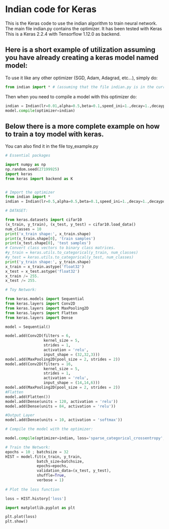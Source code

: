 # Indian code for Keras

This is the Keras code to use the indian algorithm to train neural network. The main file indian.py contains the optimizer.
It has been tested with Keras This is a Keras 2.2.4 with Tensorflow 1.12.0 as backend. 

## Here is a short example of utilization assuming you have already creating a keras model named model:
To use it like any other optimizer (SGD, Adam, Adagrad, etc...), simply do:

```python
from indian import * # (assuming that the file indian.py is in the current folder)
```
 Then when you need to compile a model with this optimizer do:
```python
indian = Indian(lr=0.01,alpha=0.5,beta=0.1,speed_ini=1.,decay=1.,decaypower=0.5)
model.compile(optimizer=indian)
```

## Below there is a more complete example on how to train a toy model with keras. 
You can also find it in the file toy_example.py

```python
# Essential packages

import numpy as np
np.random.seed(27199925)
import keras
from keras import backend as K


# Import the optimizer
from indian import *
indian = Indian(lr=0.5,alpha=0.5,beta=0.1,speed_ini=1.,decay=1.,decaypower=1./4)

# DATASET:

from keras.datasets import cifar10
(x_train, y_train), (x_test, y_test) = cifar10.load_data()
num_classes = 10
print('x_train shape:', x_train.shape)
print(x_train.shape[0], 'train samples')
print(x_test.shape[0], 'test samples')
# Convert class vectors to binary class matrices.
#y_train = keras.utils.to_categorical(y_train, num_classes)
#y_test = keras.utils.to_categorical(y_test, num_classes)
print('y_train shape:', y_train.shape)
x_train = x_train.astype('float32')
x_test = x_test.astype('float32')
x_train /= 255.
x_test /= 255.

# Toy Network:

from keras.models import Sequential
from keras.layers import Conv2D
from keras.layers import MaxPooling2D
from keras.layers import Flatten
from keras.layers import Dense

model = Sequential()

model.add(Conv2D(filters = 6, 
                 kernel_size = 5, 
                 strides = 1, 
                 activation = 'relu', 
                 input_shape = (32,32,3)))
model.add(MaxPooling2D(pool_size = 2, strides = 2))
model.add(Conv2D(filters = 16, 
                 kernel_size = 5,
                 strides = 1,
                 activation = 'relu',
                 input_shape = (14,14,6)))
model.add(MaxPooling2D(pool_size = 2, strides = 2))
#Flatten
model.add(Flatten())
model.add(Dense(units = 120, activation = 'relu'))
model.add(Dense(units = 84, activation = 'relu'))

#Output Layer
model.add(Dense(units = 10, activation = 'softmax'))

# Compile the model with the optimizer:

model.compile(optimizer=indian, loss='sparse_categorical_crossentropy', metrics=['accuracy'])

# Train the Network:
epochs = 10 ; batchsize = 32
HIST = model.fit(x_train, y_train,
              batch_size=batchsize,
              epochs=epochs,
              validation_data=(x_test, y_test),
              shuffle=True,
              verbose = 1)
              
# Plot the loss function

loss = HIST.history['loss']

import matplotlib.pyplot as plt

plt.plot(loss)
plt.show()
```
